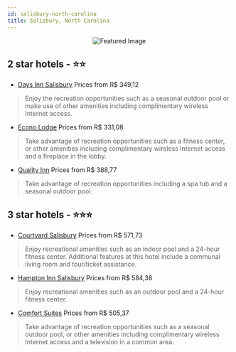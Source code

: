 ```yaml
---
id: salisbury-north-carolina
title: Salisbury, North Carolina
---
```


<center><img src="https://i.travelapi.com/hotels/6000000/5640000/5630800/5630777/7796b693_z.jpg" alt="Featured Image" /></center>


##  2 star hotels - ⭐️⭐️

-    [Days Inn Salisbury](https://us.hurb.com/hotels/salisbury/days-inn-salisbury-JNP-JP086448?cmp=18055) Prices from R$ 349,12
   > Enjoy the recreation opportunities such as a seasonal outdoor pool or make use of other amenities including complimentary wireless Internet access.
-    [Econo Lodge](https://us.hurb.com/hotels/salisbury/econo-lodge-JNP-JP086449?cmp=18055) Prices from R$ 331,08
   > Take advantage of recreation opportunities such as a fitness center, or other amenities including complimentary wireless Internet access and a fireplace in the lobby.
-    [Quality Inn](https://us.hurb.com/hotels/salisbury/quality-inn-JNP-JP038957?cmp=18055) Prices from R$ 388,77
   > Take advantage of recreation opportunities including a spa tub and a seasonal outdoor pool.

##  3 star hotels - ⭐️⭐️⭐️

-    [Courtyard Salisbury](https://us.hurb.com/hotels/salisbury/courtyard-salisbury-JNP-JP085473?cmp=18055) Prices from R$ 571,73
   > Enjoy recreational amenities such as an indoor pool and a 24-hour fitness center. Additional features at this hotel include a communal living room and tour/ticket assistance.
-    [Hampton Inn Salisbury](https://us.hurb.com/hotels/salisbury/hampton-inn-salisbury-JNP-JP013780?cmp=18055) Prices from R$ 584,38
   > Enjoy recreational amenities such as an outdoor pool and a 24-hour fitness center.
-    [Comfort Suites](https://us.hurb.com/hotels/salisbury/comfort-suites-JNP-JP849047?cmp=18055) Prices from R$ 505,37
   > Take advantage of recreation opportunities such as a seasonal outdoor pool, or other amenities including complimentary wireless Internet access and a television in a common area.
